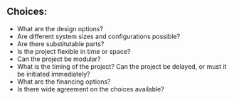 ## Choices:

- What are the design options? 
- Are different system sizes and configurations possible? 
- Are there substitutable parts? 
- Is the project flexible in time or space? 
- Can the project be modular? 
- What is the timing of the project? Can the project be delayed, or must it be initiated immediately? 
- What are the financing options? 
- Is there wide agreement on the choices available?
